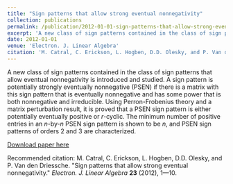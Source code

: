 ```yaml
---
title: "Sign patterns that allow strong eventual nonnegativity"
collection: publications
permalink: /publication/2012-01-01-sign-patterns-that-allow-strong-eventual-nonnegativity
excerpt: 'A new class of sign patterns contained in the class of sign patterns that allow eventual nonnegativity is introduced and studied. A sign pattern is potentially strongly eventually nonnegative (PSEN) if there is a matrix with this sign pattern that is eventually nonnegative and has some power that is both nonnegative and irreducible. Using Perron-Frobenius theory and a matrix perturbation result, it is proved that a PSEN sign pattern is either potentially eventually positive or <i>r</i>-cyclic. The minimum number of positive entries in an <i>n</i>-by-<i>n</i> PSEN sign pattern is shown to be <i>n</i>, and PSEN sign patterns of orders 2 and 3 are characterized.'
date: 2012-01-01
venue: 'Electron. J. Linear Algebra'
citation: 'M. Catral, C. Erickson, L. Hogben, D.D. Olesky, and P. Van den Driessche. &quot;Sign patterns that allow strong eventual nonnegativity.&quot; <i>Electron. J. Linear Algebra</i> <b>23</b> (2012), 1—10.'
---
```

A new class of sign patterns contained in the class of sign patterns that allow eventual nonnegativity is introduced and studied. A sign pattern is potentially strongly eventually nonnegative (PSEN) if there is a matrix with this sign pattern that is eventually nonnegative and has some power that is both nonnegative and irreducible. Using Perron-Frobenius theory and a matrix perturbation result, it is proved that a PSEN sign pattern is either potentially eventually positive or <i>r</i>-cyclic. The minimum number of positive entries in an <i>n</i>-by-<i>n</i> PSEN sign pattern is shown to be <i>n</i>, and PSEN sign patterns of orders 2 and 3 are characterized.

[Download paper here](https://doi.org/10.13001/1081-3810.1502)

Recommended citation: M. Catral, C. Erickson, L. Hogben, D.D. Olesky, and P. Van den Driessche. "Sign patterns that allow strong eventual nonnegativity." <i>Electron. J. Linear Algebra</i> <b>23</b> (2012), 1—10.